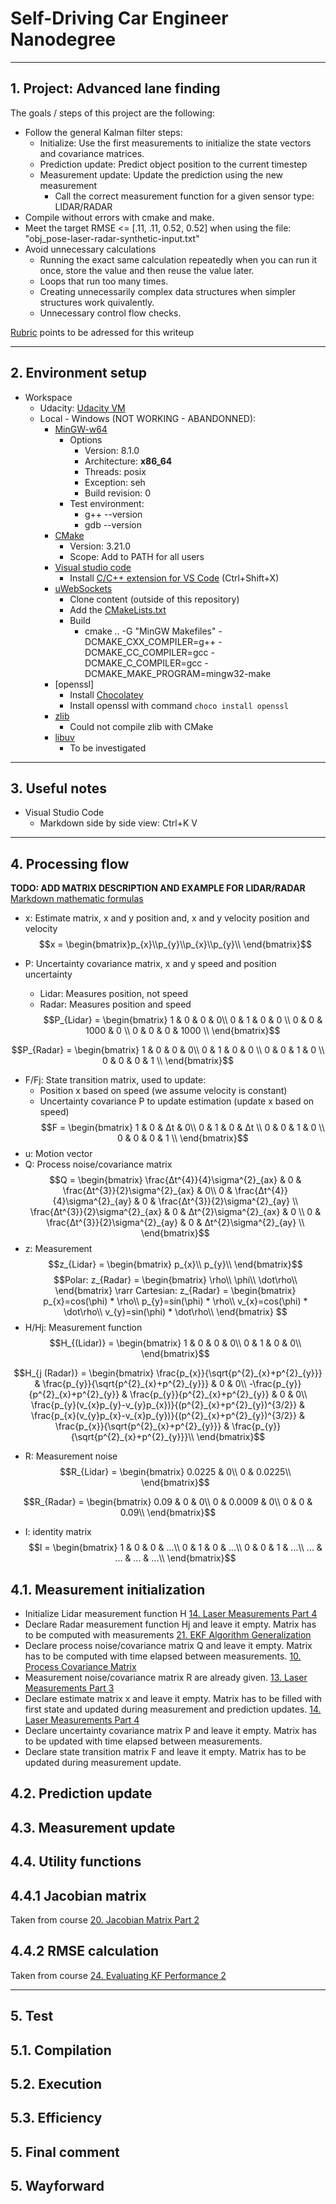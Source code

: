 # Self-Driving Car Engineer Nanodegree

---

## 1. Project: **Advanced lane finding** 

The goals / steps of this project are the following:

* Follow the general Kalman filter steps:
    * Initialize: Use the first measurements to initialize the state vectors and covariance matrices.
    * Prediction update: Predict object position to the current timestep
    * Measurement update: Update the prediction using the new measurement
        *  Call the correct measurement function for a given sensor type: LIDAR/RADAR
* Compile without errors with cmake and make. 
* Meet the target RMSE <= [.11, .11, 0.52, 0.52] when using the file: "obj_pose-laser-radar-synthetic-input.txt"
* Avoid unnecessary calculations
    * Running the exact same calculation repeatedly when you can run it once, store the value and then reuse the value later.
    * Loops that run too many times.
    * Creating unnecessarily complex data structures when simpler structures work quivalently.
    * Unnecessary control flow checks.

[Rubric](https://review.udacity.com/#!/rubrics/1962/view) points to be adressed for this writeup

[//]: # (Image References)

[image1]: ./output_images/display_chessboard_corners.png "Display chessboard"

---

## 2. Environment setup

* Workspace
   * Udacity: [Udacity VM](https://classroom.udacity.com/nanodegrees/nd013/parts/168c60f1-cc92-450a-a91b-e427c326e6a7/modules/95d62426-4da9-49a6-9195-603e0f81d3f1/lessons/3feb3671-6252-4c25-adf0-e963af4d9d4a/concepts/a5facabd-2879-4b98-b7fd-f47b75026069)
   * Local - Windows (NOT WORKING - ABANDONNED):
       * [MinGW-w64](https://sourceforge.net/projects/mingw-w64/files/Toolchains%20targetting%20Win32/Personal%20Builds/mingw-builds/installer/mingw-w64-install.exe/download)
           * Options
               * Version: 8.1.0
               * Architecture: **x86_64**
               * Threads: posix
               * Exception: seh
               * Build revision: 0
           * Test environment:
               * g++ --version
               * gdb --version
       * [CMake](https://cmake.org/download/)
           * Version: 3.21.0
           * Scope: Add to PATH for all users
       * [Visual studio code](https://code.visualstudio.com/download)
         *  Install [C/C++ extension for VS Code](https://marketplace.visualstudio.com/items?itemName=ms-vscode.cpptools) (Ctrl+Shift+X)
       * [uWebSockets](https://github.com/uNetworking/uWebSockets)           
           * Clone content (outside of this repository)
           * Add the [CMakeLists.txt](https://github.com/jchdng/uWebSockets/blob/master/CMakeLists.txt)
           * Build
               * cmake .. -G "MinGW Makefiles" -DCMAKE_CXX_COMPILER=g++ -DCMAKE_CC_COMPILER=gcc -DCMAKE_C_COMPILER=gcc -DCMAKE_MAKE_PROGRAM=mingw32-make
        * [openssl]
            * Install [Chocolatey](https://chocolatey.org/)
            * Install openssl with command `choco install openssl`
        * [zlib](https://zlib.net/)
            * Could not compile zlib with CMake 
        * [libuv](https://libuv.org/)
            * To be investigated
        
---
## 3. Useful notes

* Visual Studio Code
    * Markdown side by side view: Ctrl+K V
---
## 4. Processing flow
**TODO: ADD MATRIX DESCRIPTION AND EXAMPLE FOR LIDAR/RADAR**
[Markdown mathematic formulas](https://csrgxtu.github.io/2015/03/20/Writing-Mathematic-Fomulars-in-Markdown/)
* x: Estimate matrix, x and y position and, x and y velocity position and velocity
$$x = \begin{bmatrix}
​p_{x}\\
​p_{y}\\
​p_{x}\\
​p_{y}\\
\end{bmatrix}$$

* P: Uncertainty covariance matrix, x and y speed and position uncertainty
  * Lidar: Measures position, not speed
  * Radar: Measures position and speed
$$P_{Lidar} = \begin{bmatrix}
1 & 0 & 0 ​& 0\\
0 & 1 & 0 & 0 ​\\
0 & 0 & 1000 & 0 ​\\
0 & 0 & 0 & 1000 ​\\
\end{bmatrix}$$

$$P_{Radar} = \begin{bmatrix}
1 & 0 & 0 ​& 0\\
0 & 1 & 0 & 0 ​\\
0 & 0 & 1 & 0 ​\\
0 & 0 & 0 & 1 ​\\
\end{bmatrix}$$

* F/Fj: State transition matrix, used to update:
  * Position x based on speed (we assume velocity is constant)
  * Uncertainty covariance P to update estimation (update x based on speed)
$$F = \begin{bmatrix}
1 & 0 & Δt ​& 0\\
0 & 1 & 0 & Δt ​\\
0 & 0 & 1 & 0 ​\\
0 & 0 & 0 & 1 ​\\
\end{bmatrix}$$
* u: Motion vector
* Q: Process noise/covariance matrix
$$Q = \begin{bmatrix}
\frac{Δt^{4}}{4}\sigma^{2}_{ax} & 0 & \frac{Δt^{3}}{2}\sigma^{2}_{ax} ​& 0\\
0 & \frac{Δt^{4}}{4}\sigma^{2}_{ay} & 0 & \frac{Δt^{3}}{2}\sigma^{2}_{ay} ​\\
\frac{Δt^{3}}{2}\sigma^{2}_{ax} & 0 & Δt^{2}\sigma^{2}_{ax} & 0 ​\\
0 & \frac{Δt^{3}}{2}\sigma^{2}_{ay} & 0 & Δt^{2}\sigma^{2}_{ay} ​\\
\end{bmatrix}$$
* z: Measurement
$$z_{Lidar} = \begin{bmatrix}
p_{x}\\
p_{y}\\
\end{bmatrix}$$
$$Polar: z_{Radar} = \begin{bmatrix}
\rho\\
\phi\\
\dot\rho\\
\end{bmatrix}
\rarr Cartesian: z_{Radar} = \begin{bmatrix}
p_{x}=cos(\phi) * \rho\\
p_{y}=sin(\phi) * \rho\\
v_{x}=cos(\phi) * \dot\rho\\
v_{y}=sin(\phi) * \dot\rho\\
\end{bmatrix}
$$
* H/Hj: Measurement function
$$H_{(Lidar)} = \begin{bmatrix}
1 & 0 & 0 ​& 0\\
0 & 1 & 0 & 0\\
\end{bmatrix}$$

$$H_{j (Radar)} = \begin{bmatrix}
\frac{p_{x}}{\sqrt{p^{2}_{x}+p^{2}_{y}}} & \frac{p_{y}}{\sqrt{p^{2}_{x}+p^{2}_{y}}} & 0 ​& 0\\
-\frac{p_{y}}{p^{2}_{x}+p^{2}_{y}} & \frac{p_{y}}{p^{2}_{x}+p^{2}_{y}} & 0 & 0\\
\frac{p_{y}(v_{x}p_{y}-v_{y}p_{x})}{(p^{2}_{x}+p^{2}_{y})^{3/2}} & \frac{p_{x}(v_{y}p_{x}-v_{x}p_{y})}{(p^{2}_{x}+p^{2}_{y})^{3/2}} & \frac{p_{x}}{\sqrt{p^{2}_{x}+p^{2}_{y}}} & \frac{p_{y}}{\sqrt{p^{2}_{x}+p^{2}_{y}}}\\
\end{bmatrix}$$

* R: Measurement noise
$$R_{Lidar} = \begin{bmatrix}
0.0225 & 0\\
0 & 0.0225\\
\end{bmatrix}$$

$$R_{Radar} = \begin{bmatrix}
0.09 & 0 & 0\\
0 & 0.0009 & 0\\
0 & 0 & 0.09\\
\end{bmatrix}$$

* I: identity matrix
$$I = \begin{bmatrix}
1 & 0 & 0 & ...\\
0 & 1 & 0 & ...\\
0 & 0 & 1 & ...\\
... & ... & ... & ...\\
\end{bmatrix}$$

## 4.1. Measurement initialization
* Initialize Lidar measurement function H [14. Laser Measurements Part 4](https://classroom.udacity.com/nanodegrees/nd013/parts/168c60f1-cc92-450a-a91b-e427c326e6a7/modules/95d62426-4da9-49a6-9195-603e0f81d3f1/lessons/ec3054b9-9ffc-45c4-8523-485e2f7022da/concepts/252f0093-48ac-4122-aaae-f10214d30320)
* Declare Radar measurement function Hj and leave it empty. Matrix has to be computed with measurements [21. EKF Algorithm Generalization](https://classroom.udacity.com/nanodegrees/nd013/parts/168c60f1-cc92-450a-a91b-e427c326e6a7/modules/95d62426-4da9-49a6-9195-603e0f81d3f1/lessons/ec3054b9-9ffc-45c4-8523-485e2f7022da/concepts/f3b2b918-00d5-4af0-9363-410d01b0a1a7)
* Declare process noise/covariance matrix Q and leave it empty. Matrix has to be computed with time elapsed between measurements. [10. Process Covariance Matrix](https://classroom.udacity.com/nanodegrees/nd013/parts/168c60f1-cc92-450a-a91b-e427c326e6a7/modules/95d62426-4da9-49a6-9195-603e0f81d3f1/lessons/ec3054b9-9ffc-45c4-8523-485e2f7022da/concepts/1ac6e0ac-1809-4864-b58f-870d6bda9b25)
* Measurement noise/covariance matrix R are already given. [13. Laser Measurements Part 3](https://classroom.udacity.com/nanodegrees/nd013/parts/168c60f1-cc92-450a-a91b-e427c326e6a7/modules/95d62426-4da9-49a6-9195-603e0f81d3f1/lessons/ec3054b9-9ffc-45c4-8523-485e2f7022da/concepts/f1cef488-6a2d-484d-a30d-8caa4fd082fd)
* Declare estimate matrix x and leave it empty. Matrix has to be filled with first state and updated during measurement and prediction updates. [14. Laser Measurements Part 4](https://classroom.udacity.com/nanodegrees/nd013/parts/168c60f1-cc92-450a-a91b-e427c326e6a7/modules/95d62426-4da9-49a6-9195-603e0f81d3f1/lessons/ec3054b9-9ffc-45c4-8523-485e2f7022da/concepts/252f0093-48ac-4122-aaae-f10214d30320)
* Declare uncertainty covariance matrix P and leave it empty. Matrix has to be updated with time elapsed between measurements.
* Declare state transition matrix F and leave it empty. Matrix has to be updated during measurement update.
## 4.2. Prediction update
## 4.3. Measurement update

## 4.4. Utility functions
## 4.4.1 Jacobian matrix
Taken from course [20. Jacobian Matrix Part 2](https://classroom.udacity.com/nanodegrees/nd013/parts/168c60f1-cc92-450a-a91b-e427c326e6a7/modules/95d62426-4da9-49a6-9195-603e0f81d3f1/lessons/ec3054b9-9ffc-45c4-8523-485e2f7022da/concepts/08fc65c1-04d9-45d3-8a98-abf7bb072dc2)
## 4.4.2 RMSE calculation 
Taken from course [24. Evaluating KF Performance 2](https://classroom.udacity.com/nanodegrees/nd013/parts/168c60f1-cc92-450a-a91b-e427c326e6a7/modules/95d62426-4da9-49a6-9195-603e0f81d3f1/lessons/ec3054b9-9ffc-45c4-8523-485e2f7022da/concepts/c46a47f0-7cdc-4e49-b225-5134b438255a)

---
## 5. Test
## 5.1. Compilation

    
## 5.2. Execution
## 5.3. Efficiency



## 5. Final comment

## 5. Wayforward